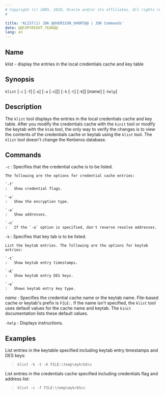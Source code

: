 ```yaml
---
# Copyright (c) 2005, 2018, Oracle and/or its affiliates. All rights reserved.
#

title: 'KLIST(1) JDK @@VERSION_SHORT@@ | JDK Commands'
date: @@COPYRIGHT_YEAR@@
lang: en
---
```


## Name

klist - display the entries in the local credentials cache and key table

## Synopsis

`klist` \[`-c` \[`-f`\] \[`-e`\] \[`-a` \[`-n`\]\]\] \[`-k` \[`-t`\] \[`-K`\]\]
\[*name*\] \[`-help`\]

## Description

The `klist` tool displays the entries in the local credentials cache and key
table. After you modify the credentials cache with the `kinit` tool or modify
the keytab with the `ktab` tool, the only way to verify the changes is to view
the contents of the credentials cache or keytab using the `klist` tool. The
`klist` tool doesn't change the Kerberos database.

## Commands

`-c`
:   Specifies that the credential cache is to be listed.

    The following are the options for credential cache entries:

    `-f`
    :   Show credential flags.

    `-e`
    :   Show the encryption type.

    `-a`
    :   Show addresses.

    `-n`
    :   If the `-a` option is specified, don't reverse resolve addresses.

`-k`
:   Specifies that key tab is to be listed.

    List the keytab entries. The following are the options for keytab entries:

    `-t`
    :   Show keytab entry timestamps.

    `-K`
    :   Show keytab entry DES keys.

    `-e`
    :   Shows keytab entry key type.

*name*
:   Specifies the credential cache name or the keytab name. File-based cache or
    keytab's prefix is `FILE:`. If the name isn't specified, the `klist` tool
    uses default values for the cache name and keytab. The `kinit`
    documentation lists these default values.

`-help`
:   Displays instructions.

## Examples

List entries in the keytable specified including keytab entry timestamps and
DES keys:

>   `klist -k -t -K FILE:\temp\mykrb5cc`

List entries in the credentials cache specified including credentials flag and
address list:

>   `klist -c -f FILE:\temp\mykrb5cc`
